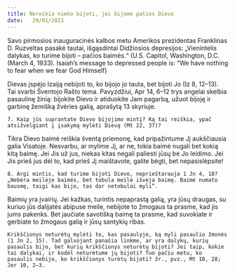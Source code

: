 ```yaml
---
title: Nereikia nieko bijoti, jei bijome paties Dievo 
date:   20/01/2021
---
```


Savo pirmosios inauguracinės kalbos metu Amerikos prezidentas Franklinas D. Ruzveltas pasakė tautai, išgąsdintai Didžiosios depresijos: „Vienintelis dalykas, ko turime bijoti – pačios baimės.“ (U.S. Capitol, Washington, D.C. (March 4, 1933). Isaiah’s message to depressed people is: “We have nothing to fear when we fear God Himself)

Dievas įspėjo Izaiją nebijoti to, ko bijojo jo tauta, bet bijoti Jo (Iz 8, 12–13). Tai svarbi Šventojo Rašto tema. Pavyzdžiui, Apr 14, 6–12 trys angelai skelbia pasaulinę žinią: bijokite Dievo ir atiduokite Jam pagarbą, užuot bijoję ir garbinę žemišką žvėries galią, aprašytą 13 skyriuje.

`7. Kaip jūs suprantate Dievo bijojimo mintį? Ką tai reiškia, ypač atsižvelgiant į įsakymą mylėti Dievą (Mt 22, 37)?`
													
Tikra Dievo baimė reiškia šventą priemonę, kad pripažintume Jį aukščiausia galia Visatoje. Nesvarbu, ar mylime Jį, ar ne, tokia baimė nugali bet kokią kitą baimę. Jei Jis už jus, niekas kitas negali paliesti jūsų be Jo leidimo. Jei Jis prieš jus dėl to, kad prieš Jį maištavote, galite bėgti, bet nepasislėpsite!

`8. Argi mintis, kad turime bijoti Dievo, neprieštarauja 1 Jn 4, 18? „Nebėra meilėje baimės, bet tobula meilė išveja baimę. Baimė numato bausmę, taigi kas bijo, tas dar netobulai myli“.`

Baimių yra įvairių. Jei kažkas, turintis nepaprastą galią, yra jūsų draugas, su kuriuo jūs dalijatės abipuse meile, nebijote to žmogaus ta prasme, kad jis jums pakenks. Bet jaučiate savotišką baimę ta prasme, kad suvokiate ir gerbiate to žmogaus galią ir jūsų santykių ribas.

`Krikščionys neturėtų mylėti to, kas pasaulyje, ką myli pasaulio žmonės (1 Jn 2, 15). Tad galvojant panašia linkme, ar yra dalykų, kurių pasaulis bijo, bet kurių krikščionys neturėtų bijoti? Jei taip, kokie tai dalykai, ir kodėl neturėtume jų bijoti? Tuo pačiu metu, ko pasaulis nebijo, ko krikščionys turėtų bijoti? žr., pvz., Mt 10, 28; Jer 10, 2–3.`